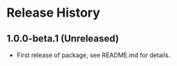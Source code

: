 # Release History

## 1.0.0-beta.1 (Unreleased)

- First release of package, see README.md for details.